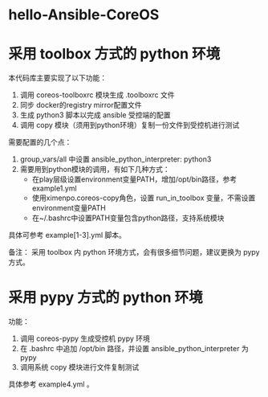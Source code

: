 # hello-Ansible-CoreOS

# 采用 toolbox 方式的 python 环境

本代码库主要实现了以下功能：

1.  调用 coreos-toolboxrc 模块生成 .toolboxrc 文件
2.  同步 docker的registry mirror配置文件
3.  生成 python3 脚本以完成 ansible 受控端的配置
4.  调用 copy 模块（须用到python环境）复制一份文件到受控机进行测试

需要配置的几个点：

1.  group_vars/all  中设置 ansible_python_interpreter: python3
2.  需要用到python模块的调用，有如下几种方式：
    -   在play层级设置environment变量PATH，增加/opt/bin路径，参考 example1.yml
    -   使用ximenpo.coreos-copy角色，设置 run_in_toolbox 变量，不需设置environment变量PATH
    -   在~/.bashrc中设置PATH变量包含python路径，支持系统模块

具体可参考 example[1-3].yml 脚本。

备注： 采用 toolbox 内 python 环境方式，会有很多细节问题，建议更换为 pypy 方式。

# 采用 pypy 方式的 python 环境

功能：

1.  调用 coreos-pypy 生成受控机 pypy 环境
2.  在 .bashrc 中追加 /opt/bin 路径，并设置 ansible_python_interpreter 为 pypy
3.  调用系统 copy 模块进行文件复制测试

具体参考 example4.yml 。
